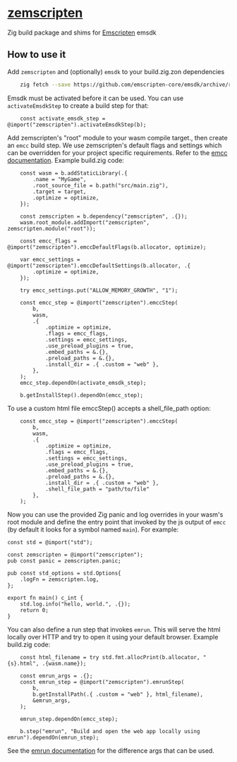 # [zemscripten](https://github.com/zig-gamedev/zemscripten)

Zig build package and shims for [Emscripten](https://emscripten.org) emsdk

## How to use it

Add `zemscripten` and (optionally) `emsdk` to your build.zig.zon dependencies
```sh
    zig fetch --save https://github.com/emscripten-core/emsdk/archive/refs/tags/3.1.52.tar.gz
```

Emsdk must be activated before it can be used. You can use `activateEmsdkStep` to create a build step for that:
```zig
    const activate_emsdk_step = @import("zemscripten").activateEmsdkStep(b);
```

Add zemscripten's "root" module to your wasm compile target., then create an `emcc` build step. We use zemscripten's default flags and settings which can be overridden for your project specific requirements. Refer to the [emcc documentation](https://emscripten.org/docs/tools_reference/emcc.html). Example build.zig code:
```zig
    const wasm = b.addStaticLibrary(.{
        .name = "MyGame",
        .root_source_file = b.path("src/main.zig"),
        .target = target,
        .optimize = optimize,
    });

    const zemscripten = b.dependency("zemscripten", .{});
    wasm.root_module.addImport("zemscripten", zemscripten.module("root"));

    const emcc_flags = @import("zemscripten").emccDefaultFlags(b.allocator, optimize);
    
    var emcc_settings = @import("zemscripten").emccDefaultSettings(b.allocator, .{
        .optimize = optimize,
    });

    try emcc_settings.put("ALLOW_MEMORY_GROWTH", "1");

    const emcc_step = @import("zemscripten").emccStep(
        b,
        wasm,
        .{
            .optimize = optimize,
            .flags = emcc_flags,
            .settings = emcc_settings,
            .use_preload_plugins = true,
            .embed_paths = &.{},
            .preload_paths = &.{},
            .install_dir = .{ .custom = "web" },
        },
    );
    emcc_step.dependOn(activate_emsdk_step);

    b.getInstallStep().dependOn(emcc_step);
```

To use a custom html file emccStep() accepts a shell_file_path option:
```zig
    const emcc_step = @import("zemscripten").emccStep(
        b,
        wasm,
        .{
            .optimize = optimize,
            .flags = emcc_flags,
            .settings = emcc_settings,
            .use_preload_plugins = true,
            .embed_paths = &.{},
            .preload_paths = &.{},
            .install_dir = .{ .custom = "web" },
            .shell_file_path = "path/to/file"
        },
    );
```

Now you can use the provided Zig panic and log overrides in your wasm's root module and define the entry point that invoked by the js output of `emcc` (by default it looks for a symbol named `main`). For example:
```zig
const std = @import("std");

const zemscripten = @import("zemscripten");
pub const panic = zemscripten.panic;

pub const std_options = std.Options{
    .logFn = zemscripten.log,
};

export fn main() c_int {
    std.log.info("hello, world.", .{});
    return 0;
}
```

You can also define a run step that invokes `emrun`. This will serve the html locally over HTTP and try to open it using your default browser. Example build.zig code:
```zig
    const html_filename = try std.fmt.allocPrint(b.allocator, "{s}.html", .{wasm.name});

    const emrun_args = .{};
    const emrun_step = @import("zemscripten").emrunStep(
        b,
        b.getInstallPath(.{ .custom = "web" }, html_filename),
        &emrun_args,
    );

    emrun_step.dependOn(emcc_step);

    b.step("emrun", "Build and open the web app locally using emrun").dependOn(emrun_step);
```
See the [emrun documentation](https://emscripten.org/docs/compiling/Running-html-files-with-emrun.html) for the difference args that can be used.

